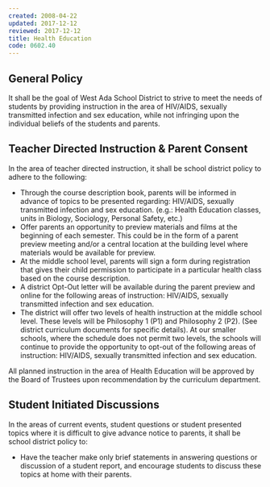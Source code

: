 ```yaml
---
created: 2008-04-22
updated: 2017-12-12
reviewed: 2017-12-12
title: Health Education
code: 0602.40
---
```


## General Policy
It shall be the goal of West Ada School District to strive to meet the needs of students by providing instruction in the area of HIV/AIDS, sexually transmitted infection and sex education, while not infringing upon the individual beliefs of the students and parents.

## Teacher Directed Instruction & Parent Consent
In the area of teacher directed instruction, it shall be school district policy to adhere to the following:

- Through the course description book, parents will be informed in advance of topics to be presented regarding: HIV/AIDS, sexually transmitted infection and sex education. (e.g.: Health Education classes, units in Biology, Sociology, Personal Safety, etc.)
- Offer parents an opportunity to preview materials and films at the beginning of each semester. This could be in the form of a parent preview meeting and/or a central location at the building level where materials would be available for preview.
- At the middle school level, parents will sign a form during registration that gives their child permission to participate in a particular health class based on the course description.
- A district Opt-Out letter will be available during the parent preview and online for the following areas of instruction: HIV/AIDS, sexually transmitted infection and sex education.
- The district will offer two levels of health instruction at the middle school level. These levels will be Philosophy 1 (P1) and Philosophy 2 (P2). (See district curriculum documents for specific details). At our smaller schools, where the schedule does not permit two levels, the schools will continue to provide the opportunity to opt-out of the following areas of instruction: HIV/AIDS, sexually transmitted infection and sex education.

All planned instruction in the area of Health Education will be approved by the Board of Trustees upon recommendation by the curriculum department.

## Student Initiated Discussions

In the areas of current events, student questions or student presented topics where it is difficult to give advance notice to parents, it shall be school district policy to:

- Have the teacher make only brief statements in answering questions or discussion of a student report, and encourage students to discuss these topics at home with their parents.
